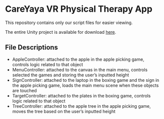 # CareYaya VR Physical Therapy App

This repository contains only our script files for easier viewing. 

The entire Unity project is available for download [here](https://drive.google.com/file/d/1CWbGE_dahEZlP7g6LUa0KJEQmHmRa2Dd/view). 

## File Descriptions
- AppleController: attached to the apple in the apple picking game, controls logic related to that object
- MenuController: attached to the canvas in the main menu, controls selected the games and storing the user’s inputted height
- SignController: attached to the laptop in the boxing game and the sign in the apple picking game, loads the main menu scene when these objects are touched
- TargetController: attached to the plates in the boxing game, controls logic related to that object
- TreeController: attached to the apple tree in the apple picking game, moves the tree based on the user’s inputted height
